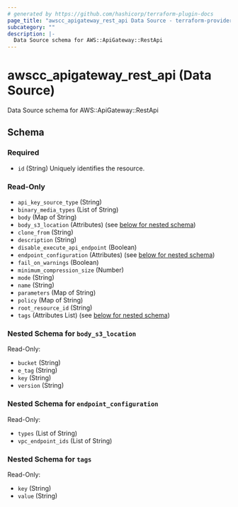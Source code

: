 ```yaml
---
# generated by https://github.com/hashicorp/terraform-plugin-docs
page_title: "awscc_apigateway_rest_api Data Source - terraform-provider-awscc"
subcategory: ""
description: |-
  Data Source schema for AWS::ApiGateway::RestApi
---
```


# awscc_apigateway_rest_api (Data Source)

Data Source schema for AWS::ApiGateway::RestApi



<!-- schema generated by tfplugindocs -->
## Schema

### Required

- `id` (String) Uniquely identifies the resource.

### Read-Only

- `api_key_source_type` (String)
- `binary_media_types` (List of String)
- `body` (Map of String)
- `body_s3_location` (Attributes) (see [below for nested schema](#nestedatt--body_s3_location))
- `clone_from` (String)
- `description` (String)
- `disable_execute_api_endpoint` (Boolean)
- `endpoint_configuration` (Attributes) (see [below for nested schema](#nestedatt--endpoint_configuration))
- `fail_on_warnings` (Boolean)
- `minimum_compression_size` (Number)
- `mode` (String)
- `name` (String)
- `parameters` (Map of String)
- `policy` (Map of String)
- `root_resource_id` (String)
- `tags` (Attributes List) (see [below for nested schema](#nestedatt--tags))

<a id="nestedatt--body_s3_location"></a>
### Nested Schema for `body_s3_location`

Read-Only:

- `bucket` (String)
- `e_tag` (String)
- `key` (String)
- `version` (String)


<a id="nestedatt--endpoint_configuration"></a>
### Nested Schema for `endpoint_configuration`

Read-Only:

- `types` (List of String)
- `vpc_endpoint_ids` (List of String)


<a id="nestedatt--tags"></a>
### Nested Schema for `tags`

Read-Only:

- `key` (String)
- `value` (String)


